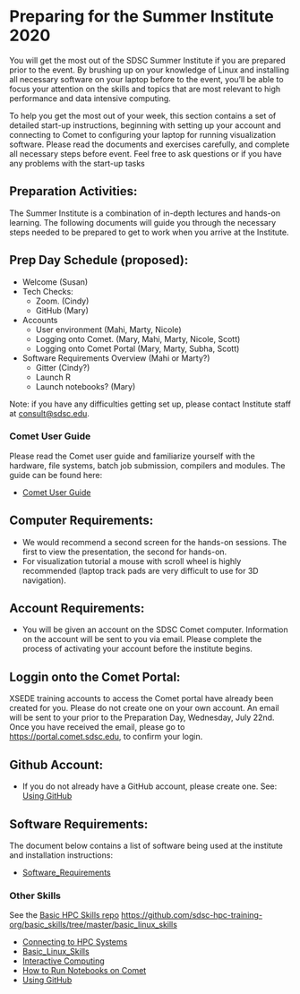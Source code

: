 # Preparing for the Summer Institute 2020
You will get the most out of the SDSC Summer Institute if you are prepared prior to the event. By brushing up on your knowledge of Linux and installing all necessary software on your laptop before to the event, you’ll be able to focus your attention on the skills and topics that are most relevant to high performance and data intensive computing.

To help you get the most out of your week, this section contains a set of detailed start-up instructions, beginning with setting up your account and connecting to Comet to configuring your laptop for running visualization software. Please read the documents and exercises carefully, and complete all necessary steps before event. Feel free to ask questions or if you have any problems with the start-up tasks

## Preparation Activities:
The Summer Institute is a combination of in-depth lectures and hands-on learning. The following documents will guide you through the necessary steps needed to be prepared to get to work when you arrive at the Institute.


## Prep Day Schedule (proposed):

* Welcome (Susan)
* Tech Checks:
  - Zoom. (Cindy)
  - GitHub (Mary)
* Accounts
  - User environment (Mahi, Marty, Nicole)
  - Logging onto Comet. (Mary, Mahi, Marty, Nicole, Scott)
  - Logging onto Comet Portal (Mary, Marty, Subha, Scott)
* Software Requirements Overview (Mahi or Marty?)
  - Gitter (Cindy?)
  - Launch R
  - Launch notebooks? (Mary)

Note: if you have any difficulties getting set up, please contact Institute staff at consult@sdsc.edu.

### Comet User Guide
Please read the Comet user guide and familiarize yourself with the hardware, file systems, batch job submission, compilers and modules. The guide can be found here:
* [Comet User Guide](http://www.sdsc.edu/support/user_guides/comet.html)


##  Computer Requirements:
* We would recommend a second screen for the hands-on sessions. The first to view the presentation, the second for hands-on.
* For visualization tutorial a mouse with scroll wheel is highly recommended (laptop track pads are very difficult to use for 3D navigation).

##  Account Requirements:
* You will be given an account on the SDSC Comet computer. Information on the account will be sent to you via email. Please complete the process of activating your account before the institute begins.

## Loggin onto the Comet Portal:
XSEDE training accounts to access the Comet portal have already been created for you. Please do not create one on your own account. An email will be sent to your prior to the Preparation Day, Wednesday, July 22nd. Once you have received the email, please go to https://portal.comet.sdsc.edu, to confirm your login. 

##  Github Account: 
* If you do not already have a GitHub account, please create one. 
See: [Using GitHub](https://github.com/sdsc-hpc-training-org/basic_skills/tree/master/using_github)

## Software Requirements:
The document below contains a list of software being used at the institute and installation instructions:
* [Software_Requirements](https://github.com/sdsc/sdsc-summer-institute-2020/blob/master/0_preparation/software_requirements.md)


### Other Skills
See the [Basic HPC Skills repo](https://github.com/sdsc-hpc-training-org/basic_skills)
https://github.com/sdsc-hpc-training-org/basic_skills/tree/master/basic_linux_skills

* [Connecting to HPC Systems](https://github.com/sdsc-hpc-training-org/hpc-security/blob/master/connecting-to-hpc-systems/connect-to-comet.md)
* [Basic_Linux_Skills](https://github.com/sdsc/sdsc-summer-institute-2020/tree/master/0_preparation/basic_linux_skills)
* [Interactive Computing](https://github.com/sdsc-hpc-training-org/basic_skills/tree/master/interactive_computing)
* [How to Run Notebooks on Comet](https://github.com/sdsc-hpc-training-org/basic_skills/tree/master/how_to_run_notebooks_on_comet)
* [Using GitHub](https://github.com/sdsc-hpc-training-org/basic_skills/tree/master/using_github)



